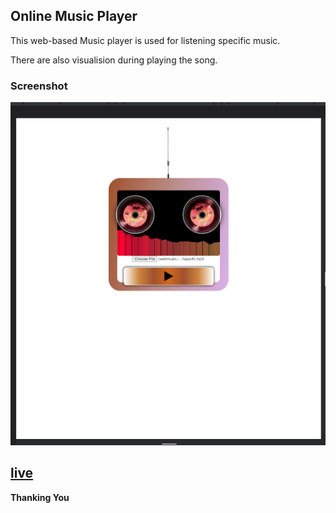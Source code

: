 ## Online Music Player

This web-based Music player is used for listening specific music.

There are also visualision during playing the song.

### Screenshot
<div align="center">
<img src="./Screenshot%20(47).png"></img>
</div>

## [live](https://amitbarman99.github.io/online-music-player)

**Thanking You**